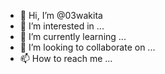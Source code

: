 - 👋 Hi, I’m @03wakita
- 👀 I’m interested in ...
- 🌱 I’m currently learning ...
- 💞️ I’m looking to collaborate on ...
- 📫 How to reach me ...

<!---
03wakita/03wakita is a ✨ special ✨ repository because its `README.md` (this file) appears on your GitHub profile.
You can click the Preview link to take a look at your changes.
--->
